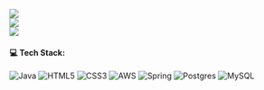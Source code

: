 
![](https://github-readme-stats.vercel.app/api?username=ysebo&theme=radical&hide_border=false&include_all_commits=true&count_private=true)<br/>
![](https://github-readme-streak-stats.herokuapp.com/?user=ysebo&theme=radical&hide_border=false)<br/>
![](https://github-readme-stats.vercel.app/api/top-langs/?username=ysebo&theme=radical&hide_border=false&include_all_commits=true&count_private=true&layout=compact)

#### 💻 Tech Stack:
![Java](https://img.shields.io/badge/java-%23ED8B00.svg?style=for-the-badge&logo=openjdk&logoColor=white) ![HTML5](https://img.shields.io/badge/html5-%23E34F26.svg?style=for-the-badge&logo=html5&logoColor=white) ![CSS3](https://img.shields.io/badge/css3-%231572B6.svg?style=for-the-badge&logo=css3&logoColor=white) ![AWS](https://img.shields.io/badge/AWS-%23FF9900.svg?style=for-the-badge&logo=amazon-aws&logoColor=white) ![Spring](https://img.shields.io/badge/spring-%236DB33F.svg?style=for-the-badge&logo=spring&logoColor=white) ![Postgres](https://img.shields.io/badge/postgres-%23316192.svg?style=for-the-badge&logo=postgresql&logoColor=white) ![MySQL](https://img.shields.io/badge/mysql-4479A1.svg?style=for-the-badge&logo=mysql&logoColor=white)



